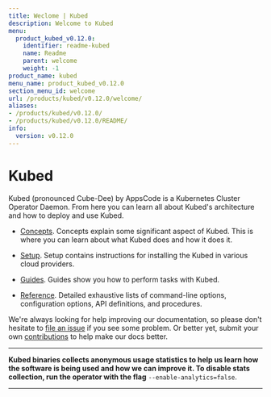 ```yaml
---
title: Weclome | Kubed
description: Welcome to Kubed
menu:
  product_kubed_v0.12.0:
    identifier: readme-kubed
    name: Readme
    parent: welcome
    weight: -1
product_name: kubed
menu_name: product_kubed_v0.12.0
section_menu_id: welcome
url: /products/kubed/v0.12.0/welcome/
aliases:
- /products/kubed/v0.12.0/
- /products/kubed/v0.12.0/README/
info:
  version: v0.12.0
---
```


# Kubed
Kubed (pronounced Cube-Dee) by AppsCode is a Kubernetes Cluster Operator Daemon. From here you can learn all about Kubed's architecture and how to deploy and use Kubed.

- [Concepts](/products/kubed/v0.12.0/concepts/). Concepts explain some significant aspect of Kubed. This is where you can learn about what Kubed does and how it does it.

- [Setup](/products/kubed/v0.12.0/setup/). Setup contains instructions for installing
  the Kubed in various cloud providers.

- [Guides](/products/kubed/v0.12.0/guides/). Guides show you how to perform tasks with Kubed.

- [Reference](/products/kubed/v0.12.0/reference/). Detailed exhaustive lists of
command-line options, configuration options, API definitions, and procedures.

We're always looking for help improving our documentation, so please don't hesitate to [file an issue](https://github.com/appscode/kubed/issues/new) if you see some problem. Or better yet, submit your own [contributions](/products/kubed/v0.12.0/CONTRIBUTING) to help
make our docs better.

---

**Kubed binaries collects anonymous usage statistics to help us learn how the software is being used and how we can improve it. To disable stats collection, run the operator with the flag** `--enable-analytics=false`.

---
